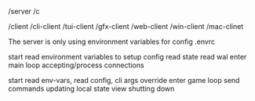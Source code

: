 

/server
    /c

/client
    /cli-client
    /tui-client
    /gfx-client
    /web-client
    /win-client
    /mac-clinet



The server is only using environment variables for config
  .envrc

start
read environment variables to setup config
read state
read wal
enter main loop
    accepting/process connections



start
read env-vars, read config, cli args override
enter game loop
   send commands
   updating local state view
shutting down
